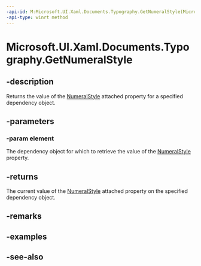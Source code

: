 ```yaml
---
-api-id: M:Microsoft.UI.Xaml.Documents.Typography.GetNumeralStyle(Microsoft.UI.Xaml.DependencyObject)
-api-type: winrt method
---
```


<!-- Method syntax
public Windows.UI.Xaml.FontNumeralStyle GetNumeralStyle(Windows.UI.Xaml.DependencyObject element)
-->

# Microsoft.UI.Xaml.Documents.Typography.GetNumeralStyle

## -description
Returns the value of the [NumeralStyle](/windows/winui/api/microsoft.ui.xaml.documents.typography#xaml-attached-properties) attached property for a specified dependency object.

## -parameters
### -param element
The dependency object for which to retrieve the value of the [NumeralStyle](/windows/winui/api/microsoft.ui.xaml.documents.typography#xaml-attached-properties) property.

## -returns
The current value of the [NumeralStyle](/windows/winui/api/microsoft.ui.xaml.documents.typography#xaml-attached-properties) attached property on the specified dependency object.

## -remarks

## -examples

## -see-also
